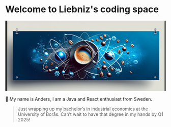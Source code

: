 # Welcome to Liebniz's coding space

![How would you react to some java coffee?](/static/coffee-atom-banner.png)

👋 My name is Anders, I am a Java and React enthusiast from Sweden.

>Just wrapping up my bachelor’s in industrial economics at the University of Borås. Can’t wait to have that degree in my hands by Q1 2025!